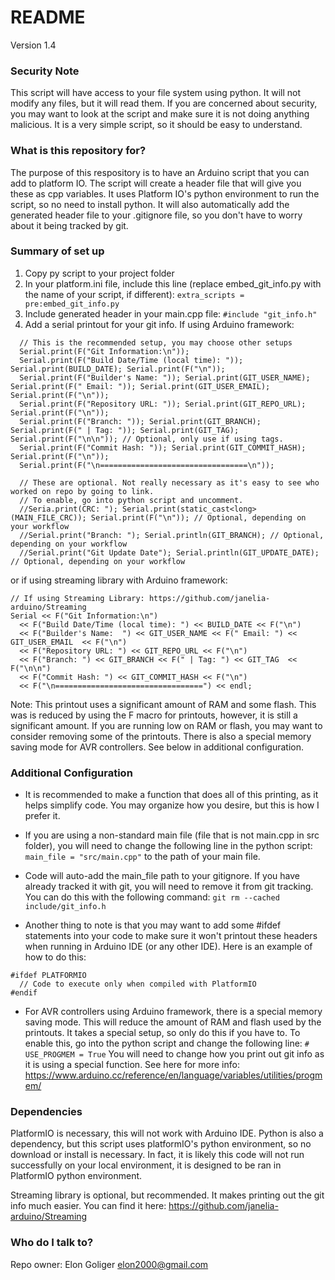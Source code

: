 # README #
Version 1.4

### Security Note ###
This script will have access to your file system using python. It will not modify any files, but it will read them. If you are concerned about security, you may want to look at the script and make sure it is not doing anything malicious. It is a very simple script, so it should be easy to understand.

### What is this repository for? ###

The purpose of this respository is to have an Arduino script that you can add to platform IO. The script will create a header file that will give you these as cpp variables. It uses Platform IO's python environment to run the script, so no need to install python. It will also automatically add the generated header file to your .gitignore file, so you don't have to worry about it being tracked by git.

### Summary of set up ###

1. Copy py script to your project folder
2. In your platform.ini file, include this line (replace embed_git_info.py with the name of your script, if different):
```extra_scripts = pre:embed_git_info.py```
3. Include generated header in your main.cpp file: ```#include "git_info.h"```
4. Add a serial printout for your git info. If using Arduino framework:
```
  // This is the recommended setup, you may choose other setups
  Serial.print(F("Git Information:\n"));
  Serial.print(F("Build Date/Time (local time): ")); Serial.print(BUILD_DATE); Serial.print(F("\n"));
  Serial.print(F("Builder's Name: ")); Serial.print(GIT_USER_NAME); Serial.print(F(" Email: ")); Serial.print(GIT_USER_EMAIL); Serial.print(F("\n"));
  Serial.print(F("Repository URL: ")); Serial.print(GIT_REPO_URL); Serial.print(F("\n"));
  Serial.print(F("Branch: ")); Serial.print(GIT_BRANCH); Serial.print(F(" | Tag: ")); Serial.print(GIT_TAG); Serial.print(F("\n\n")); // Optional, only use if using tags.
  Serial.print(F("Commit Hash: ")); Serial.print(GIT_COMMIT_HASH); Serial.print(F("\n"));
  Serial.print(F("\n=================================\n"));

  // These are optional. Not really necessary as it's easy to see who worked on repo by going to link.
  // To enable, go into python script and uncomment.
  //Seria.print(CRC: "); Serial.print(static_cast<long>(MAIN_FILE_CRC)); Serial.print(F("\n")); // Optional, depending on your workflow
  //Serial.print("Branch: "); Serial.println(GIT_BRANCH); // Optional, depending on your workflow
  //Serial.print("Git Update Date"); Serial.println(GIT_UPDATE_DATE); // Optional, depending on your workflow

```
or if using streaming library with Arduino framework:
```
// If using Streaming Library: https://github.com/janelia-arduino/Streaming
Serial << F("Git Information:\n")
  << F("Build Date/Time (local time): ") << BUILD_DATE << F("\n")
  << F("Builder's Name:  ") << GIT_USER_NAME << F(" Email: ") << GIT_USER_EMAIL  << F("\n")
  << F("Repository URL: ") << GIT_REPO_URL << F("\n")
  << F("Branch: ") << GIT_BRANCH << F(" | Tag: ") << GIT_TAG  << F("\n\n")
  << F("Commit Hash: ") << GIT_COMMIT_HASH << F("\n") 
  << F("\n=================================") << endl;
```
Note: This printout uses a significant amount of RAM and some flash. This was is reduced by using the F macro for printouts, however, it is still a significant amount. If you are running low on RAM or flash, you may want to consider removing some of the printouts. There is also a special memory saving mode for AVR controllers. See below in additional configuration.

### Additional Configuration ###

* It is recommended to make a function that does all of this printing, as it helps simplify code. You may organize how you desire, but this is how I prefer it.

* If you are using a non-standard main file (file that is not main.cpp in src folder), you will need to change the following line in the python script:
```main_file = "src/main.cpp"``` to the path of your main file.

* Code will auto-add the main_file path to your gitignore. If you have already tracked it with git, you will need to remove it from git tracking. You can do this with the following command:
```git rm --cached include/git_info.h```

* Another thing to note is that you may want to add some #ifdef statements into your code to make sure it won't printout these headers when running in Arduino IDE (or any other IDE). Here is an example of how to do this:
```
#ifdef PLATFORMIO
  // Code to execute only when compiled with PlatformIO
#endif
```

* For AVR controllers using Arduino framework, there is a special memory saving mode. This will reduce the amount of RAM and flash used by the printouts. It takes a special setup, so only do this if you have to. To enable this, go into the python script and change the following line:
```# USE_PROGMEM = True```
You will need to change how you print out git info as it is using a special function. See here for more info: https://www.arduino.cc/reference/en/language/variables/utilities/progmem/

### Dependencies ###

PlatformIO is necessary, this will not work with Arduino IDE. Python is also a dependency, but this script uses platformIO's python environment, so no download or install is necessary. In fact, it is likely this code will not run successfully on your local environment, it is designed to be ran in PlatformIO python environment.

Streaming library is optional, but recommended. It makes printing out the git info much easier. You can find it here: https://github.com/janelia-arduino/Streaming

### Who do I talk to? ###

Repo owner: Elon Goliger elon2000@gmail.com
